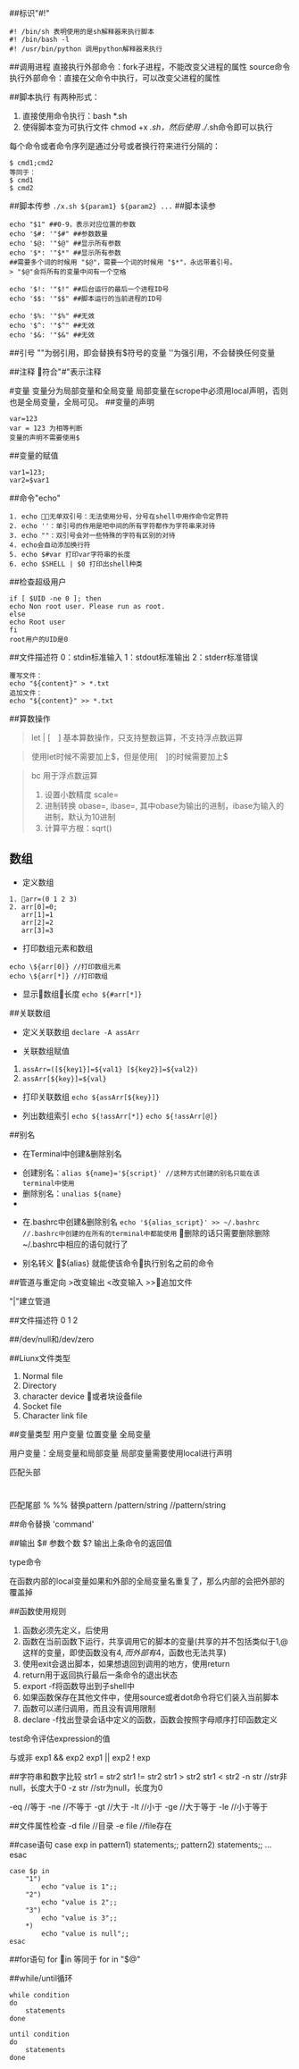 ##标识"#!"
```
#! /bin/sh 表明使用的是sh解释器来执行脚本
#! /bin/bash -l
#! /usr/bin/python 调用python解释器来执行
```
##调用进程
直接执行外部命令：fork子进程，不能改变父进程的属性
source命令执行外部命令：直接在父命令中执行，可以改变父进程的属性

##脚本执行
有两种形式：
1. 直接使用命令执行：bash *.sh
2. 使得脚本变为可执行文件 chmod +x *.sh，然后使用 ./*.sh命令即可以执行

每个命令或者命令序列是通过分号或者换行符来进行分隔的：
```
$ cmd1;cmd2
等同于：
$ cmd1
$ cmd2
```

##脚本传参
`./x.sh ${param1} ${param2} ...`
##脚本读参
```
echo "$1" ##0-9，表示对应位置的参数
echo '$#: '"$#" ##参数数量
echo '$@: '"$@"	##显示所有参数
echo '$*: '"$*"	##显示所有参数
##需要多个词的时候用 "$@"，需要一个词的时候用 "$*"，永远带着引号。
> "$@"会将所有的变量中间有一个空格

echo '$!: '"$!"	##后台运行的最后一个进程ID号
echo '$$: '"$$"	##脚本运行的当前进程的ID号

echo '$%: '"$%"	##无效
echo '$^: '"$^"	##无效
echo '$&: '"$&"	##无效
```





##引号
""为弱引用，即会替换有$符号的变量
''为强引用，不会替换任何变量

##注释
符合"#"表示注释

#变量
变量分为局部变量和全局变量
局部变量在scrope中必须用local声明，否则也是全局变量，全局可见。
##变量的声明
```
var=123
var = 123 为相等判断
变量的声明不需要使用$
```

##变量的赋值
```
var1=123;
var2=$var1
```

##命令"echo"
```
1. echo 无单双引号：无法使用分号，分号在shell中用作命令定界符
2. echo ''：单引号的作用是吧中间的所有字符都作为字符串来对待
3. echo ""：双引号会对一些特殊的字符有区别的对待
4. echo会自动添加换行符
5. echo $#var 打印var字符串的长度
6. echo $SHELL | $0 打印出shell种类
```

##检查超级用户
```
if [ $UID -ne 0 ]; then
echo Non root user. Please run as root.
else
echo Root user
fi
root用户的UID是0
```

##文件描述符
0：stdin标准输入
1：stdout标准输出
2：stderr标准错误
```
覆写文件：
echo "${content}" > *.txt
追加文件：
echo "${content}" >> *.txt
```

##算数操作
> let | [　] 基本算数操作，只支持整数运算，不支持浮点数运算

> 使用let时候不需要加上\$，但是使用[　]的时候需要加上\$

> bc 用于浮点数运算
>1. 设置小数精度 scale=
>2. 进制转换 obase=, ibase=, 其中obase为输出的进制，ibase为输入的进制，默认为10进制
>3. 计算平方根：sqrt()


## 数组
* 定义数组
```
1. arr=(0 1 2 3)
2. arr[0]=0;
   arr[1]=1
   arr[2]=2
   arr[3]=3
```

* 打印数组元素和数组
```
echo \${arr[0]} //打印数组元素
echo \${arr[*]} //打印数组
```

* 显示数组长度
`echo ${#arr[*]}`

##关联数组
* 定义关联数组
`declare -A assArr`

* 关联数组赋值
1. `assArr=([${key1}]=${val1} [${key2}]=${val2})`
2. `assArr[${key}]=${val}`

* 打印关联数组
`echo ${assArr[${key}]}`

* 列出数组索引
`echo ${!assArr[*]}`
`echo ${!assArr[@]}`

##别名
* 在Terminal中创建&删除别名
- 创建别名：`alias ${name}='${script}' //这种方式创建的别名只能在该terminal中使用`
- 删除别名：`unalias ${name}`
- 
* 在.bashrc中创建&删除别名
`echo '${alias_script}' >> ~/.bashrc //.bashrc中创建的在所有的terminal中都能使用`
删除的话只需要删除删除~/.bashrc中相应的语句就行了

* 别名转义
\${alias} 就能使该命令执行别名之前的命令

##管道与重定向
\>改变输出
<改变输入
\>>追加文件

"|"建立管道

##文件描述符
0 1 2

##/dev/null和/dev/zero

##Liunx文件类型
1. Normal file
2. Directory
3. character device 或者块设备file
4. Socket file
5. Character link file

##变量类型
用户变量
位置变量
全局变量

用户变量：全局变量和局部变量
局部变量需要使用local进行声明


匹配头部
#
##
匹配尾部
%
%%
替换pattern
/pattern/string
//pattern/string

##命令替换
'command'

##输出
$# 参数个数
$? 输出上条命令的返回值

type命令

在函数内部的local变量如果和外部的全局变量名重复了，那么内部的会把外部的覆盖掉

##函数使用规则
1. 函数必须先定义，后使用
2. 函数在当前函数下运行，共享调用它的脚本的变量(共享的并不包括类似于$1,$@这样的变量，即使函数没有$4,而外部有$4，函数也无法共享)
3. 使用exit会退出脚本，如果想退回到调用的地方，使用return
4. return用于返回执行最后一条命令的退出状态
5. export -f将函数导出到子shell中
6. 如果函数保存在其他文件中，使用source或者dot命令将它们装入当前脚本
7. 函数可以递归调用，而且没有调用限制
8. declare -f找出登录会话中定义的函数，函数会按照字母顺序打印函数定义

test命令评估expression的值

与或非
exp1 && exp2
exp1 || exp2
! exp

##字符串和数字比较
str1 = str2
str1 != str2
str1 > str2
str1 < str2
-n str //str非null，长度大于0
-z str //str为null，长度为0

-eq //等于
-ne //不等于
-gt //大于
-lt //小于
-ge //大于等于
-le //小于等于

##文件属性检查
-d file //目录
-e file //file存在

##case语句
case exp in
    pattern1)
        statements;;
    pattern2)
        statements;;
    ...
esac
```
case $p in
	"1")
		echo "value is 1";;
	"2")
		echo "value is 2";;
	"3")
		echo "value is 3";;
	*)
		echo "value is null";;
esac
```

##for语句
for in
等同于
for in "$@"

##while/until循环
```
while condition
do
    statements
done

until condition
do
    statements
done
```









